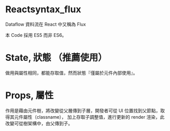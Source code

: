 # Reactsyntax_flux
Dataflow 資料流在 React 中又稱為 Flux

本 Code 採用 ES5 而非 ES6。

# State, 狀態 （推薦使用）

做用與屬性相同，都能存取值，然而狀態『僅屬於元件內部使用』。

# Props, 屬性

作用是藉由元件樹，將改變從父層傳到子層，開發者可從 UI 位置找到父節點，取得其元件屬性（classname），
加上存取子調整值，進行更新的 render 渲染，此改變可從樹架構中，由父傳到子。
